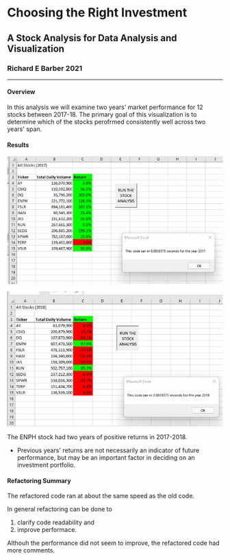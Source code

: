 # Choosing the Right Investment
## A Stock Analysis for Data Analysis and Visualization
### Richard E Barber 2021

<hr>

#### Overview

In this analysis we will examine two years' market performance for 12 stocks between 2017-18. The primary goal of this visualization is to determine which of the stocks perofrmed consistently well across two years' span.

#### Results

<img src="Resources/2017shot.jpg"></img>

<img src="Resources/2018shot.jpg"></img>

The ENPH stock had two years of positive returns in 2017-2018. 
* Previous years' returns are not necessarily an indicator of future performance, but may be an important factor in deciding on an investment portfolio.

#### Refactoring Summary

The refactored code ran at about the same speed as the old code.

In general refactoring can be done to 
1) clarify code readability and 
2) improve performace.

Althouh the performance did not seem to improve, the refactored code had more comments.
